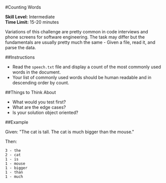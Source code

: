 #Counting Words

__Skill Level:__ Intermediate  
__Time Limit:__ 15-20 minutes

Variations of this challenge are pretty common in code interviews and phone screens for software engineering. The task may differ but the fundamentals are usually pretty much the same - Given a file, read it, and parse the data.

##Instructions
- Read the `speech.txt` file and display a count of the most commonly used words in the document.
- Your list of commonly used words should be human readable and in descending order by count.

##Things to Think About
- What would you test first?
- What are the edge cases?
- Is your solution object oriented? 

##Example

Given: "The cat is tall. The cat is much bigger than the mouse."

Then:
```
3 - the
2 - cat
1 - is
1 - mouse
1 - bigger
1 - than
1 - much
```
